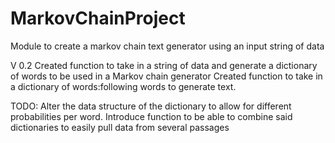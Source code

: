 # MarkovChainProject
Module to create a markov chain text generator using an input string of data

V 0.2
Created function to take in a string of data and generate a dictionary of words to be used in a Markov chain generator
Created function to take in a dictionary of words:following words to generate text.

TODO:
Alter the data structure of the dictionary to allow for different probabilities per word.
Introduce function to be able to combine said dictionaries to easily pull data from several passages
